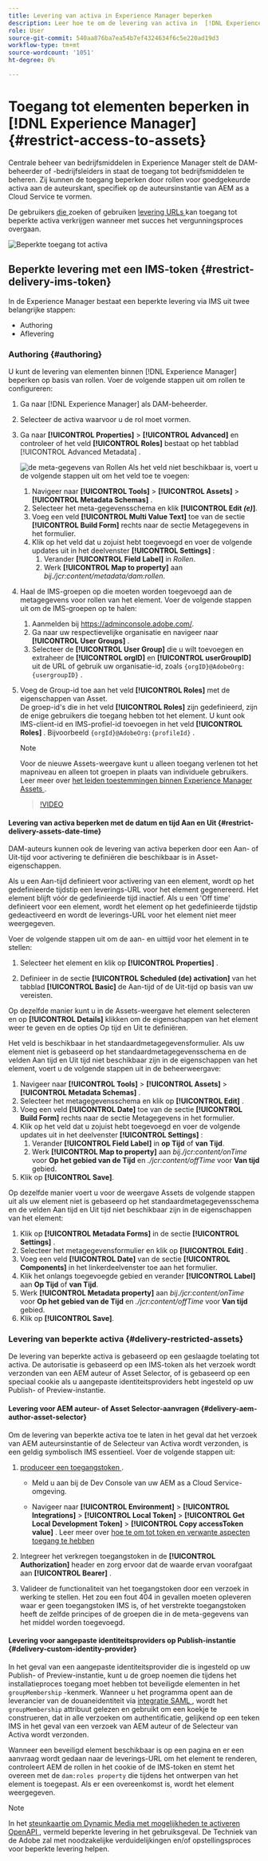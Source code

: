 ```yaml
---
title: Levering van activa in Experience Manager beperken
description: Leer hoe te om de levering van activa in  [!DNL Experience Manager] te beperken.
role: User
source-git-commit: 540aa876ba7ea54b7ef4324634f6c5e220ad19d3
workflow-type: tm+mt
source-wordcount: '1051'
ht-degree: 0%

---
```


# Toegang tot elementen beperken in [!DNL Experience Manager] {#restrict-access-to-assets}

Centrale beheer van bedrijfsmiddelen in Experience Manager stelt de DAM-beheerder of -bedrijfsleiders in staat de toegang tot bedrijfsmiddelen te beheren. Zij kunnen de toegang beperken door rollen voor goedgekeurde activa aan de auteurskant, specifiek op de auteursinstantie van AEM as a Cloud Service te vormen.

De gebruikers [ die ](search-assets-api.md) zoeken of gebruiken [ levering URLs ](deliver-assets-apis.md) kan toegang tot beperkte activa verkrijgen wanneer met succes het vergunningsproces overgaan.

![ Beperkte toegang tot activa ](/help/assets/assets/restricted-access.png)

## Beperkte levering met een IMS-token {#restrict-delivery-ims-token}

In de Experience Manager bestaat een beperkte levering via IMS uit twee belangrijke stappen:

* Authoring
* Aflevering

### Authoring {#authoring}

U kunt de levering van elementen binnen [!DNL Experience Manager] beperken op basis van rollen. Voer de volgende stappen uit om rollen te configureren:

1. Ga naar [!DNL Experience Manager] als DAM-beheerder.
1. Selecteer de activa waarvoor u de rol moet vormen.
1. Ga naar **[!UICONTROL Properties]** > **[!UICONTROL Advanced]** en controleer of het veld **[!UICONTROL Roles]** bestaat op het tabblad [!UICONTROL Advanced Metadata] .

   ![ de meta-gegevens van Rollen ](/help/assets/assets/roles_metadata.jpg)
Als het veld niet beschikbaar is, voert u de volgende stappen uit om het veld toe te voegen:

   1. Navigeer naar **[!UICONTROL Tools]** > **[!UICONTROL Assets]** > **[!UICONTROL Metadata Schemas]** .
   1. Selecteer het meta-gegevensschema en klik **[!UICONTROL Edit _(e)_]**.
   1. Voeg een veld **[!UICONTROL Multi Value Text]** toe van de sectie **[!UICONTROL Build Form]** rechts naar de sectie Metagegevens in het formulier.
   1. Klik op het veld dat u zojuist hebt toegevoegd en voer de volgende updates uit in het deelvenster **[!UICONTROL Settings]** :
      1. Verander **[!UICONTROL Field Label]** in _Rollen_.
      1. Werk **[!UICONTROL Map to property]** aan _bij./jcr:content/metadata/dam:rollen_.

1. Haal de IMS-groepen op die moeten worden toegevoegd aan de metagegevens voor rollen van het element. Voer de volgende stappen uit om de IMS-groepen op te halen:
   1. Aanmelden bij https://adminconsole.adobe.com/.
   1. Ga naar uw respectievelijke organisatie en navigeer naar **[!UICONTROL User Groups]** .
   1. Selecteer de **[!UICONTROL User Group]** die u wilt toevoegen en extraheer de **[!UICONTROL orgID]** en **[!UICONTROL userGroupID]** uit de URL of gebruik uw organisatie-id, zoals `{orgID}@AdobeOrg:{usergroupID}` .

1. Voeg de Group-id toe aan het veld **[!UICONTROL Roles]** met de eigenschappen van Asset. <br>
De groep-id&#39;s die in het veld **[!UICONTROL Roles]** zijn gedefinieerd, zijn de enige gebruikers die toegang hebben tot het element. U kunt ook IMS-client-id en IMS-profiel-id toevoegen in het veld **[!UICONTROL Roles]** . Bijvoorbeeld `{orgId}@AdobeOrg:{profileId}` .

   >[!NOTE]
   >
   >Voor de nieuwe Assets-weergave kunt u alleen toegang verlenen tot het mapniveau en alleen tot groepen in plaats van individuele gebruikers. Leer meer over [ het leiden toestemmingen binnen Experience Manager Assets ](https://experienceleague.adobe.com/en/docs/experience-manager-assets-essentials/help/get-started-admins/folder-access/manage-permissions).

   >[!VIDEO](https://video.tv.adobe.com/v/3427429)

#### Levering van activa beperken met de datum en tijd Aan en Uit {#restrict-delivery-assets-date-time}

DAM-auteurs kunnen ook de levering van activa beperken door een Aan- of Uit-tijd voor activering te definiëren die beschikbaar is in Asset-eigenschappen.

Als u een Aan-tijd definieert voor activering van een element, wordt op het gedefinieerde tijdstip een leverings-URL voor het element gegenereerd. Het element blijft vóór de gedefinieerde tijd inactief. Als u een &#39;Off time&#39; definieert voor een element, wordt het element op het gedefinieerde tijdstip gedeactiveerd en wordt de leverings-URL voor het element niet meer weergegeven.

Voer de volgende stappen uit om de aan- en uittijd voor het element in te stellen:

1. Selecteer het element en klik op **[!UICONTROL Properties]** .

1. Definieer in de sectie **[!UICONTROL Scheduled (de) activation]** van het tabblad **[!UICONTROL Basic]** de Aan-tijd of de Uit-tijd op basis van uw vereisten.

Op dezelfde manier kunt u in de Assets-weergave het element selecteren en op **[!UICONTROL Details]** klikken om de eigenschappen van het element weer te geven en de opties Op tijd en Uit te definiëren.

Het veld is beschikbaar in het standaardmetagegevensformulier. Als uw element niet is gebaseerd op het standaardmetagegevensschema en de velden Aan tijd en Uit tijd niet beschikbaar zijn in de eigenschappen van het element, voert u de volgende stappen uit in de beheerweergave:

1. Navigeer naar **[!UICONTROL Tools]** > **[!UICONTROL Assets]** > **[!UICONTROL Metadata Schemas]** .
1. Selecteer het metagegevensschema en klik op **[!UICONTROL Edit]** .
1. Voeg een veld **[!UICONTROL Date]** toe van de sectie **[!UICONTROL Build Form]** rechts naar de sectie Metagegevens in het formulier.
1. Klik op het veld dat u zojuist hebt toegevoegd en voer de volgende updates uit in het deelvenster **[!UICONTROL Settings]** :
   1. Verander **[!UICONTROL Field Label]** in **op Tijd** of **van Tijd**.
   1. Werk **[!UICONTROL Map to property]** aan _bij./jcr:content/onTime_ voor **Op het gebied van de Tijd** en _./jcr:content/offTime_ voor **Van tijd** gebied.
1. Klik op **[!UICONTROL Save]**.

Op dezelfde manier voert u voor de weergave Assets de volgende stappen uit als uw element niet is gebaseerd op het standaardmetagegevensschema en de velden Aan tijd en Uit tijd niet beschikbaar zijn in de eigenschappen van het element:

1. Klik op **[!UICONTROL Metadata Forms]** in de sectie **[!UICONTROL Settings]** .
1. Selecteer het metagegevensformulier en klik op **[!UICONTROL Edit]** .
1. Voeg een veld **[!UICONTROL Date]** van de sectie **[!UICONTROL Components]** in het linkerdeelvenster toe aan het formulier.
1. Klik het onlangs toegevoegde gebied en verander **[!UICONTROL Label]** aan **Op Tijd** of **van Tijd**.
1. Werk **[!UICONTROL Metadata property]** aan _bij./jcr:content/onTime_ voor **Op het gebied van de Tijd** en _./jcr:content/offTime_ voor **Van tijd** gebied.
1. Klik op **[!UICONTROL Save]**.



### Levering van beperkte activa {#delivery-restricted-assets}

De levering van beperkte activa is gebaseerd op een geslaagde toelating tot activa. De autorisatie is gebaseerd op een IMS-token als het verzoek wordt verzonden van een AEM auteur of Asset Selector, of is gebaseerd op een speciaal cookie als u aangepaste identiteitsproviders hebt ingesteld op uw Publish- of Preview-instantie.

#### Levering voor AEM auteur- of Asset Selector-aanvragen {#delivery-aem-author-asset-selector}

Om de levering van beperkte activa toe te laten in het geval dat het verzoek van AEM auteursinstantie of de Selecteur van Activa wordt verzonden, is een geldig symbolisch IMS essentieel. Voer de volgende stappen uit:

1. [ produceer een toegangstoken ](https://experienceleague.adobe.com/docs/experience-manager-cloud-service/content/implementing/developing/generating-access-tokens-for-server-side-apis.html?lang=en#generating-the-access-token).
   * Meld u aan bij de Dev Console van uw AEM as a Cloud Service-omgeving.

   * Navigeer naar **[!UICONTROL Environment]** > **[!UICONTROL Integrations]** > **[!UICONTROL Local Token]** > **[!UICONTROL Get Local Development Token]** > **[!UICONTROL Copy accessToken value]** . Leer meer over [ hoe te om tot token en verwante aspecten toegang te hebben ](https://experienceleague.adobe.com/docs/experience-manager-cloud-service/content/implementing/developing/generating-access-tokens-for-server-side-apis.html?lang=en#generating-the-access-token)

1. Integreer het verkregen toegangstoken in de **[!UICONTROL Authorization]** header en zorg ervoor dat de waarde ervan voorafgaat aan **[!UICONTROL Bearer]** .

1. Valideer de functionaliteit van het toegangstoken door een verzoek in werking te stellen. Het zou een fout 404 in gevallen moeten opleveren waar er geen toegangstoken IMS is, of het verstrekte toegangstoken heeft de zelfde principes of de groepen die in de meta-gegevens van het middel worden toegevoegd.

#### Levering voor aangepaste identiteitsproviders op Publish-instantie {#delivery-custom-identity-provider}

In het geval van een aangepaste identiteitsprovider die is ingesteld op uw Publish- of Preview-instantie, kunt u de groep noemen die tijdens het installatieproces toegang moet hebben tot beveiligde elementen in het `groupMembership` -kenmerk. Wanneer u het programma opent aan de leverancier van de douaneidentiteit via [ integratie SAML ](https://experienceleague.adobe.com/en/docs/experience-manager-learn/cloud-service/authentication/saml-2-0), wordt het `groupMembership` attribuut gelezen en gebruikt om een koekje te construeren, dat in alle verzoeken om authentificatie, gelijkend op een teken IMS in het geval van een verzoek van AEM auteur of de Selecteur van Activa wordt verzonden.

Wanneer een beveiligd element beschikbaar is op een pagina en er een aanvraag wordt gedaan naar de leverings-URL om het element te renderen, controleert AEM de rollen in het cookie of de IMS-token en stemt het overeen met de `dam:roles property` die tijdens het ontwerpen van het element is toegepast. Als er een overeenkomst is, wordt het element weergegeven.

>[!NOTE]
>
> In het [ steunkaartje om Dynamic Media met mogelijkheden te activeren OpenAPI ](/help/assets/dynamic-media-open-apis-overview.md#how-to-enable-the-dynamic-media-with-openapi-capabilities), vermeld beperkte levering in het gebruiksgeval. De Techniek van de Adobe zal met noodzakelijke verduidelijkingen en/of opstellingsproces voor beperkte levering helpen.
